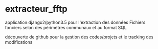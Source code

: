 # extracteur_fftp
application django2/python3.5 pour l'extraction des données Fichiers fonciers selon des périmètres communaux et au format SQL

découverte de github pour la gestion des codes/projets et le tracking des modifications
